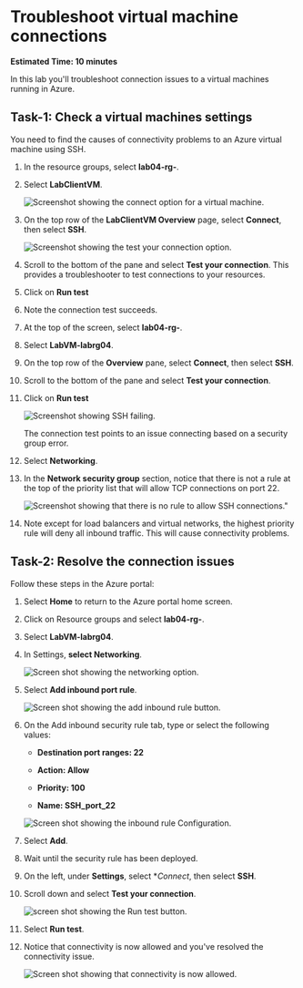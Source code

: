 # Troubleshoot virtual machine connections

**Estimated Time: 10 minutes**

In this lab you'll troubleshoot connection issues to a virtual machines running in Azure.

## Task-1: Check a virtual machines settings

You need to find the causes of connectivity problems to an Azure virtual machine using SSH.

1. In the resource groups, select **lab04-rg-<inject key="DeploymentID" enableCopy="false"/>**.

1. Select **LabClientVM**.

   ![Screenshot showing the connect option for a virtual machine.](https://github.com/gitssps/AZ-720T00-Azure-Support-Engineer-Troubleshooting-Azure-Connectivity/blob/8156d627906643cfb7ac7c278a1268bf2a19f62b/Instructions/media/Az-720%204-1.png)

1. On the top row of the **LabClientVM Overview** page, select **Connect**, then select **SSH**.

   ![Screenshot showing the test your connection option.](https://github.com/gitssps/AZ-720T00-Azure-Support-Engineer-Troubleshooting-Azure-Connectivity/blob/8156d627906643cfb7ac7c278a1268bf2a19f62b/Instructions/media/Az-720%204-2.png)

1. Scroll to the bottom of the pane and select **Test your connection**. This provides a troubleshooter to test connections to your resources.

1. Click on **Run test**

1. Note the connection test succeeds.

1. At the top of the screen, select **lab04-rg-<inject key="DeploymentID" enableCopy="false"/>**.

1. Select **LabVM-labrg04**.

1. On the top row of the **Overview** pane, select **Connect**, then select **SSH**.

1. Scroll to the bottom of the pane and select **Test your connection**.

1. Click on **Run test**

    ![Screenshot showing SSH failing.](https://github.com/gitssps/AZ-720T00-Azure-Support-Engineer-Troubleshooting-Azure-Connectivity/blob/8156d627906643cfb7ac7c278a1268bf2a19f62b/Instructions/media/Az-720%204-3.png)

    The connection test points to an issue connecting based on a security group error.

1. Select **Networking**.

1. In the **Network security group** section, notice that there is not a rule at the top of the priority list that will allow TCP connections on port 22.

    ![Screenshot showing that there is no rule to allow SSH connections."](https://github.com/gitssps/AZ-720T00-Azure-Support-Engineer-Troubleshooting-Azure-Connectivity/blob/466f654fa70ffb015518a8b97d41196e3a172dec/Instructions/media/Az-720%204-4.png)

1. Note except for load balancers and virtual networks, the highest priority rule will deny all inbound traffic. This will cause connectivity problems.

## Task-2: Resolve the connection issues

Follow these steps in the Azure portal:

1. Select **Home** to return to the Azure portal home screen.

1. Click on Resource groups and select **lab04-rg-<inject key="DeploymentID" enableCopy="false"/>**.

1. Select **LabVM-labrg04**.

1. In Settings, **select Networking**.

   ![Screen shot showing the networking option.](https://github.com/gitssps/AZ-720T00-Azure-Support-Engineer-Troubleshooting-Azure-Connectivity/blob/71e2b7bd8b8a128d332eafe391a5dc613c7d78de/Instructions/media/Az-720%204-5.png)

1. Select **Add inbound port rule**.

   ![Screen shot showing the add inbound rule button.](https://github.com/gitssps/AZ-720T00-Azure-Support-Engineer-Troubleshooting-Azure-Connectivity/blob/8156d627906643cfb7ac7c278a1268bf2a19f62b/Instructions/media/Az-720%204-6.png)

1. On the Add inbound security rule tab, type or select the following values:

   - **Destination port ranges: 22**

   - **Action: Allow**

   - **Priority: 100**

   - **Name: SSH_port_22**

    ![Screen shot showing the inbound rule Configuration.](https://github.com/gitssps/AZ-720T00-Azure-Support-Engineer-Troubleshooting-Azure-Connectivity/blob/8156d627906643cfb7ac7c278a1268bf2a19f62b/Instructions/media/Az-720%204-7.png)

1. Select **Add**.

1. Wait until the security rule has been deployed.

1. On the left, under **Settings**, select **Connect*, then select **SSH**.

1. Scroll down and select **Test your connection**.

   ![screen shot showing the Run test button.](https://github.com/gitssps/AZ-720T00-Azure-Support-Engineer-Troubleshooting-Azure-Connectivity/blob/8156d627906643cfb7ac7c278a1268bf2a19f62b/Instructions/media/Az-720%204-8.png)

1. Select **Run test**.

1. Notice that connectivity is now allowed and you've resolved the connectivity issue.

   ![Screen shot showing that connectivity is now allowed.](https://github.com/gitssps/AZ-720T00-Azure-Support-Engineer-Troubleshooting-Azure-Connectivity/blob/8156d627906643cfb7ac7c278a1268bf2a19f62b/Instructions/media/Az-720%204-9.png)

